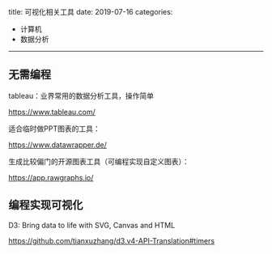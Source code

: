 title: 可视化相关工具
date: 2019-07-16
categories:
- 计算机
- 数据分析




---



## 无需编程



tableau：业界常用的数据分析工具，操作简单

https://www.tableau.com/

适合临时做PPT图表的工具：

https://www.datawrapper.de/

生成比较偏门的开源图表工具（可编程实现自定义图表）：

https://app.rawgraphs.io/



## 编程实现可视化

D3: Bring data to life with SVG, Canvas and HTML

https://github.com/tianxuzhang/d3.v4-API-Translation#timers
